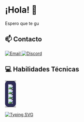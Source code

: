# ¡Hola! 👋

Espero que te gu

## 📫 Contacto

<div align="left">
  <a href="mailto:sanncheezdev@gmail.com">
    <img src="https://img.shields.io/badge/Email-sanncheezdev%40gmail.com-blue?style=for-the-badge&logo=gmail" alt="Email" />
  </a>
  <a href="https://discord.com/users/sanncheez">
    <img src="https://img.shields.io/badge/Discord-sanncheez-7289DA?style=for-the-badge&logo=discord" alt="Discord" />
  </a>
</div>

## 💻 Habilidades Técnicas

<div align="left">
  <table>
    <tr><td align="left" style="background-color:#2d2b55; padding:10px; border-radius:10px;">
      <div>
        <img src="https://img.shields.io/badge/JavaScript-31.53%25-F7DF1E?style=flat-square&logo=javascript&logoColor=black&labelColor=333333" />
      </div>
      <div>
        <img src="https://img.shields.io/badge/CSS-23.66%25-1572B6?style=flat-square&logo=css3&logoColor=white&labelColor=333333" />
      </div>
      <div>
        <img src="https://img.shields.io/badge/Lua-28.55%25-2C2D72?style=flat-square&logo=lua&logoColor=white&labelColor=333333" />
      </div>
      <div>
        <img src="https://img.shields.io/badge/HTML-16.25%25-E34F26?style=flat-square&logo=html5&logoColor=white&labelColor=333333" />
      </div>
    </td></tr>
  </table>
</div>

<!-- Animated typing effect -->
<p align="left">
  <a href="https://git.io/typing-svg">
    <img src="https://readme-typing-svg.herokuapp.com?font=Fira+Code&pause=1000&color=F7F7F7&center=true&vCenter=true&width=435&lines=Desarrollador;Apasionado+por+la+programación;Siempre+aprendiendo+algo+nuevo" alt="Typing SVG" />
  </a>
</p>
